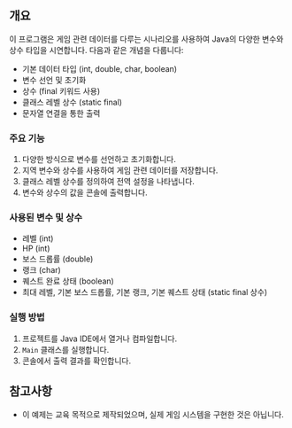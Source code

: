 
## 개요
이 프로그램은 게임 관련 데이터를 다루는 시나리오를 사용하여 Java의 다양한 변수와 상수 타입을 시연합니다. 다음과 같은 개념을 다룹니다:

- 기본 데이터 타입 (int, double, char, boolean)
- 변수 선언 및 초기화
- 상수 (final 키워드 사용)
- 클래스 레벨 상수 (static final)
- 문자열 연결을 통한 출력

### 주요 기능

1. 다양한 방식으로 변수를 선언하고 초기화합니다.
2. 지역 변수와 상수를 사용하여 게임 관련 데이터를 저장합니다.
3. 클래스 레벨 상수를 정의하여 전역 설정을 나타냅니다.
4. 변수와 상수의 값을 콘솔에 출력합니다.

### 사용된 변수 및 상수

- 레벨 (int)
- HP (int)
- 보스 드롭률 (double)
- 랭크 (char)
- 퀘스트 완료 상태 (boolean)
- 최대 레벨, 기본 보스 드롭률, 기본 랭크, 기본 퀘스트 상태 (static final 상수)

### 실행 방법

1. 프로젝트를 Java IDE에서 열거나 컴파일합니다.
2. `Main` 클래스를 실행합니다.
3. 콘솔에서 출력 결과를 확인합니다.

## 참고사항

- 이 예제는 교육 목적으로 제작되었으며, 실제 게임 시스템을 구현한 것은 아닙니다.